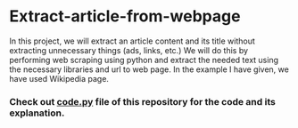# Extract-article-from-webpage
In this project, we will extract an article content and its title without extracting unnecessary things (ads, links, etc.) 
We will do this by performing web scraping using python and extract the needed text using the necessary libraries and url to web page. In the example I have given, we have used Wikipedia page.

<h3> <b>Check out <a href="https://github.com/gitshubhankar/Extract-article-from-webpage/blob/main/code.py">code.py</a> file of this repository for the code and its explanation.</b> </h3>
